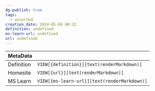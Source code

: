 ```yaml
---
dg-publish: true
tags:
  - unsorted
creation_date: 2024-05-04 00:22
definition: undefined
ms-learn-url: undefined
url: undefined
---
```

| MetaData   |                                              |
| ---------- | -------------------------------------------- |
| Definition | `VIEW[{definition}][text(renderMarkdown)]`   |
| Homesite   | `VIEW[{url}][text(renderMarkdown)]`          |
| MS Learn   | `VIEW[{ms-learn-url}][text(renderMarkdown)]` |

